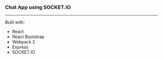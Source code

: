 <h3>Chat App using SOCKET.IO</h3>
<hr />
Built with:
<ul>
<li>React</li>
<li>React Bootstrap</li>
<li>Webpack 2</li>
<li>Express</li>
<li>SOCKET.IO</li>
</ul>
